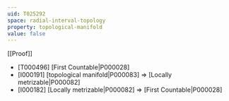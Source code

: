 ```yaml
---
uid: T025292
space: radial-interval-topology
property: topological-manifold
value: false
---
```

[[Proof]]

* [T000496] [First Countable|P000028]
* [I000191] [topological manifold|P000083] => [Locally metrizable|P000082]
* [I000182] [Locally metrizable|P000082] => [First Countable|P000028]

